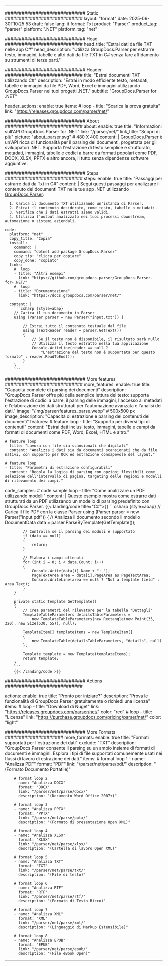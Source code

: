 


---
############################# Static ############################
layout: "format"
date:  2025-06-30T10:25:53
draft: false
lang: it
format: Txt
product: "Parser"
product_tag: "parser"
platform: ".NET"
platform_tag: "net"

############################# Head ############################
head_title: "Estrai dati da file TXT nelle app C#"
head_description: "Utilizza GroupDocs.Parser per estrarre testo, immagini, tabelle e altri dati da file TXT in C# senza fare affidamento su strumenti di terze parti."

############################# Header ############################
title: "Estrai documenti TXT utilizzando C#" 
description: "Estrai in modo efficiente testo, metadati, tabelle e immagini da file PDF, Word, Excel e immagini utilizzando GroupDocs.Parser nei tuoi progetti .NET."
subtitle: "GroupDocs.Parser for .NET" 

header_actions:
  enable: true
  items:
    #  loop
    - title: "Scarica la prova gratuita"
      link: "https://releases.groupdocs.com/parser/net/"
      
############################# About ############################
about:
    enable: true
    title: "Informazioni sull'API GroupDocs.Parser for .NET"
    link: "/parser/net/"
    link_title: "Scopri di più"
    picture: "about_parser.svg" # 480 X 400
    content: |
       [GroupDocs.Parser](/parser/net/) è un'API ricca di funzionalità per il parsing dei documenti, progettata per gli sviluppatori .NET. Supporta l'estrazione di testo semplice e strutturato, metadati, immagini, tabelle e codici a barre da formati popolari come PDF, DOCX, XLSX, PPTX e altro ancora, il tutto senza dipendenze software aggiuntive.

############################# Steps ############################
steps:
    enable: true
    title: "Passaggi per estrarre dati da Txt in C#"
    content: |
      Segui questi passaggi per analizzare il contenuto dei documenti TXT nelle tue app .NET utilizzando [GroupDocs.Parser](/parser/net/):
      
      1. Carica il documento TXT utilizzando un'istanza di Parser.
      2. Estrai il contenuto desiderato, come testo, tabelle o metadati.
      3. Verifica che i dati estratti siano validi.
      4. Utilizza l'output analizzato nei tuoi processi downstream, automazione o sistemi aziendali.
   
    code:
      platform: "net"
      copy_title: "Copia"
      install:
        command: |
        command: "dotnet add package GroupDocs.Parser"
        copy_tip: "clicca per copiare"
        copy_done: "copiato"
      links:
        #  loop
        - title: "Altri esempi"
          link: "https://github.com/groupdocs-parser/GroupDocs.Parser-for-.NET/"
        #  loop
        - title: "Documentazione"
          link: "https://docs.groupdocs.com/parser/net/"
          
      content: |
        ```csharp {style=abap}
        // Carica il tuo documento in Parser
        using (Parser parser = new Parser("input.txt")) {

            // Estrai tutto il contenuto testuale dal file
            using (TextReader reader = parser.GetText()) 
            {
                // Se il testo non è disponibile, il risultato sarà nullo
                // Utilizza il testo estratto nella tua applicazione
                Console.WriteLine(reader == null ? 
                    "L'estrazione del testo non è supportata per questo formato" : reader.ReadToEnd());
            }
        }
        ```  

############################# More features ############################
more_features:
  enable: true
  title: "Capacità complete di parsing dei documenti"
  description: "GroupDocs.Parser offre più della semplice lettura del testo: supporta l'estrazione di codici a barre, il parsing delle immagini, l'accesso ai metadati e l'elaborazione dei dati strutturati per l'automazione avanzata e l'analisi dei dati."
  image: "/img/parser/features_parse.webp" # 500x500 px
  image_description: "Capacità di estrazione e parsing dei contenuti dei documenti"
  features:
    # feature loop
    - title: "Supporto per diversi tipi di contenuti"
      content: "Estrai dati inclusi testo, immagini, tabelle e campi da formati di documenti come PDF, Word, Excel, HTML e altro."

    # feature loop
    - title: "Lavora con file sia scansionati che digitali"
      content: "Analizza i dati sia da documenti scansionati che da file nativi, con supporto per OCR ed estrazione consapevole del layout."

    # feature loop
    - title: "Parametri di estrazione configurabili"
      content: "Regola la logica di parsing con opzioni flessibili come selezione dell'intervallo di pagina, targeting delle regioni e modelli di rilevamento dei campi."
      
  code_samples:
    # code sample loop
    - title: "Come analizzare un PDF utilizzando modelli"
      content: |
        Questo esempio mostra come estrarre dati strutturati da un PDF utilizzando un modello di parsing predefinito con GroupDocs.Parser.
        {{< landing/code title="C#">}}
        ```csharp {style=abap}
        //  Carica il file PDF con la classe Parser
        using (Parser parser = new Parser("input.pdf"))
        {
            // Analizza il documento secondo il modello
            DocumentData data = parser.ParseByTemplate(GetTemplate());

            // Controlla se il parsing dei moduli è supportato
            if (data == null)
            {
                return;
            }

            // Elabora i campi ottenuti
            for (int i = 0; i < data.Count; i++)
            {
                Console.Write(data[i].Name + ": ");
                PageTextArea area = data[i].PageArea as PageTextArea;
                Console.WriteLine(area == null ? "Not a template field" : area.Text);
            }
        }

        private static Template GetTemplate()
        {
            // Crea parametri del rilevatore per la tabella 'Dettagli'
            TemplateTableParameters detailsTableParameters = 
                new TemplateTableParameters(new Rectangle(new Point(35, 320), new Size(530, 55)), null);

            TemplateItem[] templateItems = new TemplateItem[]
            {
                new TemplateTable(detailsTableParameters, "details", null)
            };

            Template template = new Template(templateItems);
            return template;
        }
        ```
        {{< /landing/code >}}


############################# Actions ############################

actions:
  enable: true
  title: "Pronto per iniziare?"
  description: "Prova le funzionalità di GroupDocs.Parser gratuitamente o richiedi una licenza"
  items:
    #  loop
    - title: "Download di Nuget"
      link: "https://releases.groupdocs.com/parser/net/"
      color: "red"
        #  loop
    - title: "Licenze"
      link: "https://purchase.groupdocs.com/pricing/parser/net/"
      color: "light"


############################# More Formats #####################
more_formats:
    enable: true
    title: "Formati supportati per l'estrazione dei dati"
    exclude: "TXT"
    description: "GroupDocs.Parser consente il parsing su un ampio insieme di formati di documenti e immagini. Esplora i tipi di file supportati comunemente usati nei flussi di lavoro di estrazione dei dati."
    items: 
        # format loop 1
        - name: "Analizza PDF"
          format: "PDF"
          link: "/parser/net/parse/pdf/"
          description: "(Formato Documento Portatile)"
          
        # format loop 2
        - name: "Analizza DOCX"
          format: "DOCX"
          link: "/parser/net/parse/docx/"
          description: "(Documento Word Office 2007+)"
          
        # format loop 3
        - name: "Analizza PPTX"
          format: "PPTX"
          link: "/parser/net/parse/pptx/"
          description: "(Formato di presentazione Open XML)"
          
        # format loop 4
        - name: "Analizza XLSX"
          format: "XLSX"
          link: "/parser/net/parse/xlsx/"
          description: "(Cartella di lavoro Open XML)"
          
        # format loop 5
        - name: "Analizza TXT"
          format: "TXT"
          link: "/parser/net/parse/txt/"
          description: "(File di testo)"
          
        # format loop 6
        - name: "Analizza RTF"
          format: "RTF"
          link: "/parser/net/parse/rtf/"
          description: "(Formato di Testo Ricco)"
          
        # format loop 7
        - name: "Analizza XML"
          format: "XML"
          link: "/parser/net/parse/xml/"
          description: "(Linguaggio di Markup Estensibile)"
          
        # format loop 8
        - name: "Analizza EPUB"
          format: "EPUB"
          link: "/parser/net/parse/epub/"
          description: "(File eBook Open)"
         
          

---
